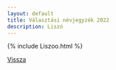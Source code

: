 ```yaml
---
layout: default
title: Választási névjegyzék 2022
description: Liszó
---
```


{% include Liszoo.html %}

[Vissza](./)